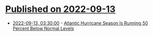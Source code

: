 # [Published on 2022-09-13](index.md)

* [2022-09-13, 03:30:00](https://news.slashdot.org/story/22/09/12/2216251/atlantic-hurricane-season-is-running-50-percent-below-normal-levels?utm_source=rss1.0mainlinkanon&utm_medium=feed) - [Atlantic Hurricane Season Is Running 50 Percent Below Normal Levels](https://news.slashdot.org/story/22/09/12/2216251/atlantic-hurricane-season-is-running-50-percent-below-normal-levels?utm_source=rss1.0mainlinkanon&utm_medium=feed)
